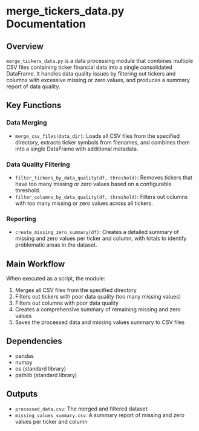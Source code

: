 # merge_tickers_data.py Documentation

## Overview
`merge_tickers_data.py` is a data processing module that combines multiple CSV files containing ticker financial data into a single consolidated DataFrame. It handles data quality issues by filtering out tickers and columns with excessive missing or zero values, and produces a summary report of data quality.

## Key Functions

### Data Merging
- `merge_csv_files(data_dir)`: Loads all CSV files from the specified directory, extracts ticker symbols from filenames, and combines them into a single DataFrame with additional metadata.

### Data Quality Filtering
- `filter_tickers_by_data_quality(df, threshold)`: Removes tickers that have too many missing or zero values based on a configurable threshold.
- `filter_columns_by_data_quality(df, threshold)`: Filters out columns with too many missing or zero values across all tickers.

### Reporting
- `create_missing_zero_summary(df)`: Creates a detailed summary of missing and zero values per ticker and column, with totals to identify problematic areas in the dataset.

## Main Workflow
When executed as a script, the module:
1. Merges all CSV files from the specified directory
2. Filters out tickers with poor data quality (too many missing values)
3. Filters out columns with poor data quality
4. Creates a comprehensive summary of remaining missing and zero values
5. Saves the processed data and missing values summary to CSV files

## Dependencies
- pandas
- numpy
- os (standard library)
- pathlib (standard library)

## Outputs
- `processed_data.csv`: The merged and filtered dataset
- `missing_values_summary.csv`: A summary report of missing and zero values per ticker and column